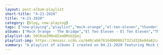 ```yaml
---
layout: post-album-playlist
short-title: "4-21-2020"
title: "4-21-2020"
category: [blog, now-playing]
tags: ["now-playing","playlist","mock-orange","el-ten-eleven","thunder-dreamer","mock-orange"]
albums: ["Mock Orange - The Bridge","El Ten Eleven - El Ten Eleven","Thunder Dreamer - Miniature Dream","Mock Orange - Daniels e.p. 2"]
playlist-id: 50CRsmIM9xHZxmOMsOZpmj
playlist-img: https://mosaic.scdn.co/640/ab67616d0000b27321d326e84a62c4f43646b0c6ab67616d0000b27390564e5957cc5cd90a2b0aebab67616d0000b273c7558b8b51716e048128e229ab67616d0000b273ffb0be505d99b703ab6189af
summary: "A playlist of albums I created on 04-21-2020 featuring Mock Orange, El Ten Eleven, Thunder Dreamer, and Mock Orange"
---
```

